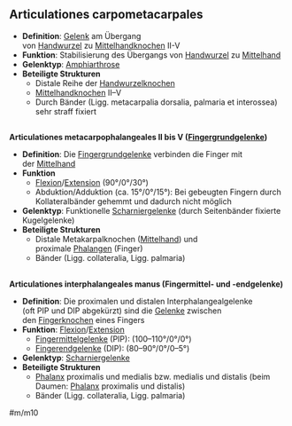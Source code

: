 ---
---
## **Articulationes carpometacarpales**

-   **Definition**: [Gelenk](https://next.amboss.com/de/article/s60tmS#Z0e954beb9bb9a533764a65e9b806a324) am Übergang von [Handwurzel](https://next.amboss.com/de/article/io0JbS#Z1be93cd005906d2d91eef6e3fcfdc8e8) zu [Mittelhandknochen](https://next.amboss.com/de/article/io0JbS#Z695f4ff754ea3560786949b33b6426cd) II-V
-   **Funktion**: Stabilisierung des Übergangs von [Handwurzel](https://next.amboss.com/de/article/io0JbS#Z1be93cd005906d2d91eef6e3fcfdc8e8) zu [Mittelhand](https://next.amboss.com/de/article/io0JbS#Z695f4ff754ea3560786949b33b6426cd)
-   **Gelenktyp**: [Amphiarthrose](https://next.amboss.com/de/article/s60tmS#Z9e28158ddf766b4e6d18f7ec77548205)
-   **Beteiligte Strukturen**
    -   Distale Reihe der [Handwurzelknochen](https://next.amboss.com/de/article/io0JbS#Z1be93cd005906d2d91eef6e3fcfdc8e8)
    -   [Mittelhandknochen](https://next.amboss.com/de/article/io0JbS#Z695f4ff754ea3560786949b33b6426cd) II–V
    -   Durch Bänder (Ligg. metacarpalia dorsalia, palmaria et interossea) sehr straff fixiert

## 

**Articulationes metacarpophalangeales II bis V ([Fingergrundgelenke](https://next.amboss.com/de/article/io0JbS#Za9872cf0cfe8c78fbfd853363696c61b))**

-   **Definition**: Die [Fingergrundgelenke](https://next.amboss.com/de/article/io0JbS#Za9872cf0cfe8c78fbfd853363696c61b) verbinden die Finger mit der [Mittelhand](https://next.amboss.com/de/article/io0JbS#Z695f4ff754ea3560786949b33b6426cd)
-   **Funktion**
    -   [Flexion](https://next.amboss.com/de/article/H60KmS#Zc1a781e16b45f2ddc18b42365b8b0903)/[Extension](https://next.amboss.com/de/article/H60KmS#Zbdfd278a2badf97a52d598dc2cd2c497) (90°/0°/30°)
    -   Abduktion/Adduktion (ca. 15°/0°/15°): Bei gebeugten Fingern durch Kollateralbänder gehemmt und dadurch nicht möglich
-   **Gelenktyp**: Funktionelle [Scharniergelenke](https://next.amboss.com/de/article/s60tmS#Zab97a07e9a306cb5696072928c5785ff) (durch Seitenbänder fixierte Kugelgelenke)
-   **Beteiligte Strukturen**
    -   Distale Metakarpalknochen ([Mittelhand](https://next.amboss.com/de/article/io0JbS#Z695f4ff754ea3560786949b33b6426cd)) und proximale [Phalangen](https://next.amboss.com/de/article/io0JbS#Z8404c5bce0ee73bf757d8e20e16f6bde) (Finger)
    -   Bänder (Ligg. collateralia, Ligg. palmaria)

## 

**Articulationes interphalangeales manus (Fingermittel- und -endgelenke)**

-   **Definition**: Die proximalen und distalen Interphalangealgelenke (oft PIP und DIP abgekürzt) sind die [Gelenke](https://next.amboss.com/de/article/s60tmS#Z0e954beb9bb9a533764a65e9b806a324) zwischen den [Fingerknochen](https://next.amboss.com/de/article/io0JbS#Z4a4e36cc6cf06c3b37f30b4aa49c18a1) eines Fingers
-   **Funktion**: [Flexion](https://next.amboss.com/de/article/H60KmS#Zc1a781e16b45f2ddc18b42365b8b0903)/[Extension](https://next.amboss.com/de/article/H60KmS#Zbdfd278a2badf97a52d598dc2cd2c497)
    -   [Fingermittelgelenke](https://next.amboss.com/de/article/io0JbS#Z207cc2e407d723eccf103191f6065ce2) (PIP): (100–110°/0°/0°)
    -   [Fingerendgelenke](https://next.amboss.com/de/article/io0JbS#Z207cc2e407d723eccf103191f6065ce2) (DIP): (80–90°/0°/0–5°)
-   **Gelenktyp**: [Scharniergelenke](https://next.amboss.com/de/article/s60tmS#Zab97a07e9a306cb5696072928c5785ff)
-   **Beteiligte Strukturen**
    -   [Phalanx](https://next.amboss.com/de/article/io0JbS#Z8404c5bce0ee73bf757d8e20e16f6bde) proximalis und medialis bzw. medialis und distalis (beim Daumen: [Phalanx](https://next.amboss.com/de/article/io0JbS#Z8404c5bce0ee73bf757d8e20e16f6bde) proximalis und distalis)
    -   Bänder (Ligg. collateralia, Ligg. palmaria)

#m/m10